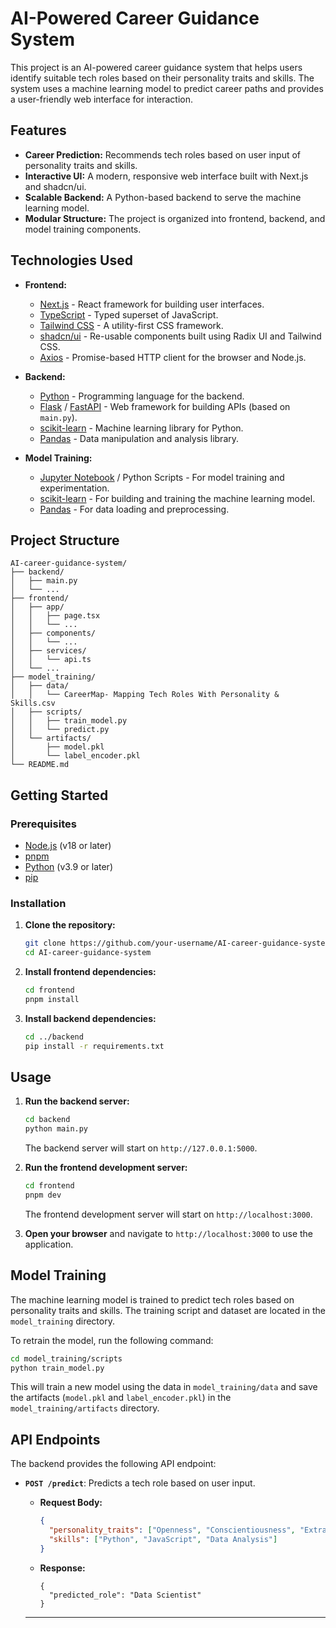 # AI-Powered Career Guidance System

This project is an AI-powered career guidance system that helps users identify suitable tech roles based on their personality traits and skills. The system uses a machine learning model to predict career paths and provides a user-friendly web interface for interaction.

## Features

*   **Career Prediction:** Recommends tech roles based on user input of personality traits and skills.
*   **Interactive UI:** A modern, responsive web interface built with Next.js and shadcn/ui.
*   **Scalable Backend:** A Python-based backend to serve the machine learning model.
*   **Modular Structure:** The project is organized into frontend, backend, and model training components.

## Technologies Used

*   **Frontend:**
    *   [Next.js](https://nextjs.org/) - React framework for building user interfaces.
    *   [TypeScript](https://www.typescriptlang.org/) - Typed superset of JavaScript.
    *   [Tailwind CSS](https://tailwindcss.com/) - A utility-first CSS framework.
    *   [shadcn/ui](https://ui.shadcn.com/) - Re-usable components built using Radix UI and Tailwind CSS.
    *   [Axios](https://axios-http.com/) - Promise-based HTTP client for the browser and Node.js.

*   **Backend:**
    *   [Python](https://www.python.org/) - Programming language for the backend.
    *   [Flask](https://flask.palletsprojects.com/) / [FastAPI](https://fastapi.tiangolo.com/) - Web framework for building APIs (based on `main.py`).
    *   [scikit-learn](https://scikit-learn.org/stable/) - Machine learning library for Python.
    *   [Pandas](https://pandas.pydata.org/) - Data manipulation and analysis library.

*   **Model Training:**
    *   [Jupyter Notebook](https://jupyter.org/) / Python Scripts - For model training and experimentation.
    *   [scikit-learn](https://scikit-learn.org/stable/) - For building and training the machine learning model.
    *   [Pandas](https://pandas.pydata.org/) - For data loading and preprocessing.

## Project Structure

```
AI-career-guidance-system/
├── backend/
│   ├── main.py
│   └── ...
├── frontend/
│   ├── app/
│   │   ├── page.tsx
│   │   └── ...
│   ├── components/
│   │   └── ...
│   ├── services/
│   │   └── api.ts
│   └── ...
├── model_training/
│   ├── data/
│   │   └── CareerMap- Mapping Tech Roles With Personality & Skills.csv
│   ├── scripts/
│   │   ├── train_model.py
│   │   └── predict.py
│   └── artifacts/
│       ├── model.pkl
│       └── label_encoder.pkl
└── README.md
```

## Getting Started

### Prerequisites

*   [Node.js](https://nodejs.org/en/) (v18 or later)
*   [pnpm](https://pnpm.io/installation)
*   [Python](https://www.python.org/downloads/) (v3.9 or later)
*   [pip](https://pip.pypa.io/en/stable/installation/)

### Installation

1.  **Clone the repository:**

    ```bash
    git clone https://github.com/your-username/AI-career-guidance-system.git
    cd AI-career-guidance-system
    ```

2.  **Install frontend dependencies:**

    ```bash
    cd frontend
    pnpm install
    ```

3.  **Install backend dependencies:**

    ```bash
    cd ../backend
    pip install -r requirements.txt
    ```

## Usage

1.  **Run the backend server:**

    ```bash
    cd backend
    python main.py
    ```

    The backend server will start on `http://127.0.0.1:5000`.

2.  **Run the frontend development server:**

    ```bash
    cd frontend
    pnpm dev
    ```

    The frontend development server will start on `http://localhost:3000`.

3.  **Open your browser** and navigate to `http://localhost:3000` to use the application.

## Model Training

The machine learning model is trained to predict tech roles based on personality traits and skills. The training script and dataset are located in the `model_training` directory.

To retrain the model, run the following command:

```bash
cd model_training/scripts
python train_model.py
```

This will train a new model using the data in `model_training/data` and save the artifacts (`model.pkl` and `label_encoder.pkl`) in the `model_training/artifacts` directory.

## API Endpoints

The backend provides the following API endpoint:

*   **`POST /predict`**: Predicts a tech role based on user input.

    *   **Request Body:**
        ```json
        {
          "personality_traits": ["Openness", "Conscientiousness", "Extraversion", "Agreeableness", "Neuroticism"],
          "skills": ["Python", "JavaScript", "Data Analysis"]
        }
        ```

    *   **Response:**
        ```json.
        {
          "predicted_role": "Data Scientist"
        }
        ```
      ----